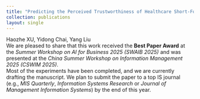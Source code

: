 ```yaml
---
title: "Predicting the Perceived Trustworthiness of Healthcare Short-Form Videos: A Deep Neural Point Process–enhanced Multimodal Learning Approach"
collection: publications
layout: single
---
```

Haozhe XU, Yidong Chai, Yang Liu  
We are pleased to share that this work received the **Best Paper Award** at the *Summer Workshop on AI for Business 2025 (SWAIB 2025)* and was presented at the *China Summer Workshop on Information Management 2025 (CSWIM 2025)*.  
Most of the experiments have been completed, and we are currently drafting the manuscript. We plan to submit the paper to a top IS journal (e.g., *MIS Quarterly*,  *Information Systems Research* or *Journal of Management Information Systems*) by the end of this year.
